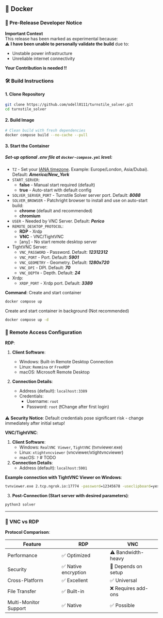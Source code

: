 ## 🐳 Docker

### 🚧 Pre-Release Developer Notice

**Important Context**  
This release has been marked as experimental because:  
⚠️ **I have been unable to personally validate the build** due to:

- Unstable power infrastructure
- Unreliable internet connectivity

**Your Contribution is needed !!**

### 🛠️ Build Instructions

#### 1. Clone Repository

```bash
git clone https://github.com/odell0111/turnstile_solver.git
cd turnstile_solver
```

#### 2. Build Image

```bash
# Clean build with fresh dependencies
docker compose build --no-cache --pull
```

#### 3. Start the Container

##### Set-up optional .env file at `docker-compose.yml` level:

- `TZ` - Set your [IANA timezone](https://en.wikipedia.org/wiki/List_of_tz_database_time_zones). Example: Europe/London, Asia/Dubai). Default: **_America/New_York_**
- `START_SERVER`:
    - **false** - Manual start required (default)
    - **true** - Auto-start with default config
- `SOLVER_SERVER_PORT` - Turnstile Solver server port. Default: **_8088_**
- `SOLVER_BROWSER` - Patchright browser to install and use on auto-start build:
    - **chrome** (default and recommended)
    - **chromium**
- `USER` - Needed by VNC Server. Default: **_Perico_**
- `REMOTE_DESKTOP_PROTOCOL`:
    - **RDP** - Xrdp
    - **VNC** - VNC/TightVNC
    - [any] - No start remote desktop server
- TightVNC Server:
    - `VNC_PASSWORD` - Password. Default: **_12312312_**
    - `VNC_PORT` - Port. Default: **_5901_**
    - `VNC_GEOMETRY` - Geometry. Default: **_1280x720_**
    - `VNC_DPI` - DPI. Default: **_70_**
    - `VNC_DEPTH` - Depth. Default: **_24_**
- Xrdp:
    - `XRDP_PORT` - Xrdp port. Default: **_3389_**

**Command**:
Create and start container
```bash
docker compose up
```
Create and start container in background (Not recommended)
```bash
docker compose up -d
```

### 🔌 Remote Access Configuration

**RDP**:

1. **Client Software**:
    - Windows: Built-in Remote Desktop Connection
    - Linux: `Remmina` or `FreeRDP`
    - macOS: Microsoft Remote Desktop

2. **Connection Details**:
    - Address (default): `localhost:3389`
    - Credentials:
        - Username: `root`
        - Password: `root` (❗Change after first login)

⚠️ **Security Notice**: Default credentials pose significant risk - change immediately after initial setup!

**VNC/TightVNC**:

1. **Client Software**:
    - Windows: `RealVNC Viewer`, `TightVNC` (tvnviewer.exe)
    - Linux: `xtightvncviewer` (vncviewer/xtightvncviewer)
    - macOS: `?` # TODO
2. **Connection Details**:
    - Address (default): `localhost:5901`

**Example connection with TightVNC Viewer on Windows**:

```cmd
tvnviewer.exe 2.tcp.ngrok.io:17774 -password=12345678 -useclipboard=yes -mousecursor=no -jpegimagequality=2 -compressionlevel=2
```

3. **Post-Connection (Start server with desired parameters)**:

```bash
python3 solver
```

---

### 🤔 VNC vs RDP

**Protocol Comparison**:

| Feature               | RDP                 | VNC                 |
|-----------------------|---------------------|---------------------|
| Performance           | ✅ Optimized         | ⚠️ Bandwidth-heavy  |
| Security              | ✅ Native encryption | 🔄 Depends on setup |
| Cross-Platform        | ✅ Excellent         | ✅ Universal         |
| File Transfer         | ✅ Built-in          | ❌ Requires add-ons  |
| Multi-Monitor Support | ✅ Native            | ✅ Possible          |
